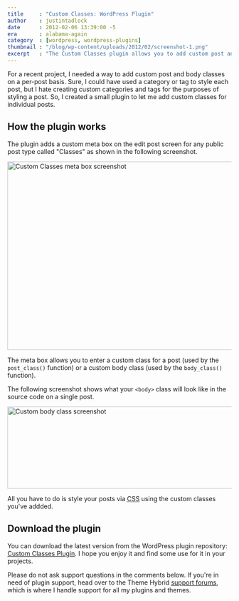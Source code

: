 ```yaml
---
title     : "Custom Classes: WordPress Plugin"
author    : justintadlock
date      : 2012-02-06 13:39:00 -5
era       : alabama-again
category  : [wordpress, wordpress-plugins]
thumbnail : "/blog/wp-content/uploads/2012/02/screenshot-1.png"
excerpt   : "The Custom Classes plugin allows you to add custom post and <code>&lt;body></code> classes on a per-post basis."
---
```


For a recent project, I needed a way to add custom post and body classes on a per-post basis.  Sure, I could have used a category or tag to style each post, but I hate creating custom categories and tags for the purposes of styling a post.  So, I created a small plugin to let me add custom classes for individual posts.

## How the plugin works

The plugin adds a custom meta box on the edit post screen for any public post type called "Classes" as shown in the following screenshot.

<img src="http://justintadlock.com/blog/wp-content/uploads/2012/02/screenshot-1.png" alt="Custom Classes meta box screenshot" title="Custom Classes meta box" width="600" height="423" class="aligncenter size-full" />

The meta box allows you to enter a custom class for a post (used by the <code>post_class()</code> function) or a custom body class (used by the <code>body_class()</code> function).

The following screenshot shows what your <code>&lt;body></code> class will look like in the source code on a single post.

<img src="http://justintadlock.com/blog/wp-content/uploads/2012/02/screenshot-2.png" alt="Custom body class screenshot" title="Custom body class" width="600" height="184" class="aligncenter size-full" />

All you have to do is style your posts via <abbr title="Cascading Stylesheets">CSS</abbr> using the custom classes you've addded.

## Download the plugin

You can download the latest version from the WordPress plugin repository: <a href="http://wordpress.org/extend/plugins/custom-classes" title="Custom Classes WordPress Plugin">Custom Classes Plugin</a>. I hope you enjoy it and find some use for it in your projects.

<p class="note">Please do not ask support questions in the comments below. If you're in need of plugin support, head over to the Theme Hybrid <a href="http://themehybrid.com/support" title="Theme Hybrid Support">support forums</a>, which is where I handle support for all my plugins and themes.</p>
